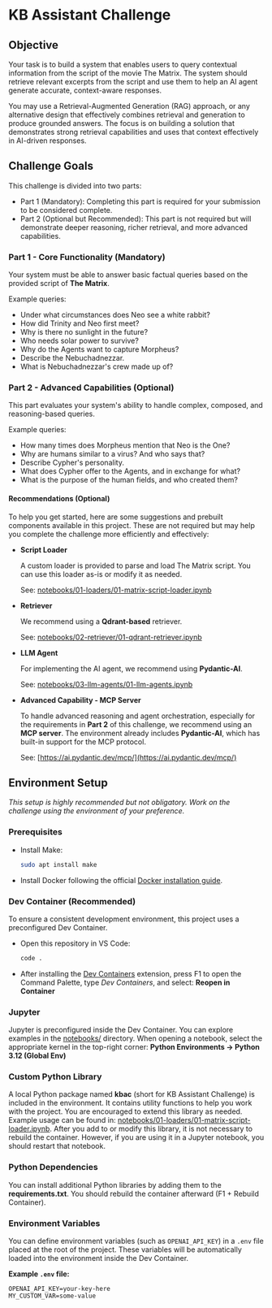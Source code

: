 # KB Assistant Challenge

## Objective

Your task is to build a system that enables users to query contextual information from the script of the movie The Matrix. The system should retrieve relevant excerpts from the script and use them to help an AI agent generate accurate, context-aware responses.

You may use a Retrieval-Augmented Generation (RAG) approach, or any alternative design that effectively combines retrieval and generation to produce grounded answers. The focus is on building a solution that demonstrates strong retrieval capabilities and uses that context effectively in AI-driven responses.

## Challenge Goals

This challenge is divided into two parts:

-   Part 1 (Mandatory): Completing this part is required for your submission to be considered complete.
-   Part 2 (Optional but Recommended): This part is not required but will demonstrate deeper reasoning, richer retrieval, and more advanced capabilities.

### Part 1 - Core Functionality (Mandatory)

Your system must be able to answer basic factual queries based on the provided script of **The Matrix**.

Example queries:

-   Under what circumstances does Neo see a white rabbit?
-   How did Trinity and Neo first meet?
-   Why is there no sunlight in the future?
-   Who needs solar power to survive?
-   Why do the Agents want to capture Morpheus?
-   Describe the Nebuchadnezzar.
-   What is Nebuchadnezzar's crew made up of?

### Part 2 - Advanced Capabilities (Optional)

This part evaluates your system's ability to handle complex, composed, and reasoning-based queries.

Example queries:

-   How many times does Morpheus mention that Neo is the One?
-   Why are humans similar to a virus? And who says that?
-   Describe Cypher's personality.
-   What does Cypher offer to the Agents, and in exchange for what?
-   What is the purpose of the human fields, and who created them?

#### Recommendations (Optional)

To help you get started, here are some suggestions and prebuilt components available in this project. These are not required but may help you complete the challenge more efficiently and effectively:

-   **Script Loader**

    A custom loader is provided to parse and load The Matrix script. You can use this loader as-is or modify it as needed.

    See: [notebooks/01-loaders/01-matrix-script-loader.ipynb](notebooks/01-loaders/01-matrix-script-loader.ipynb)

-   **Retriever**

    We recommend using a **Qdrant-based** retriever.

    See: [notebooks/02-retriever/01-qdrant-retriever.ipynb](notebooks/02-retriever/01-qdrant-retriever.ipynb)

-   **LLM Agent**

    For implementing the AI agent, we recommend using **Pydantic-AI**.

    See: [notebooks/03-llm-agents/01-llm-agents.ipynb](notebooks/03-llm-agents/01-llm-agents.ipynb)

-   **Advanced Capability - MCP Server**

    To handle advanced reasoning and agent orchestration, especially for the requirements in **Part 2** of this challenge, we recommend using an **MCP server**. The environment already includes **Pydantic-AI**, which has built-in support for the MCP protocol.

    See: [https://ai.pydantic.dev/mcp/](https://ai.pydantic.dev/mcp/)

## Environment Setup

_This setup is highly recommended but not obligatory. Work on the challenge using the environment of your preference._

### Prerequisites

-   Install Make:

    ```bash
    sudo apt install make
    ```

-   Install Docker following the official [Docker installation guide](https://docs.docker.com/engine/install/ubuntu/).

### Dev Container (Recommended)

To ensure a consistent development environment, this project uses a preconfigured Dev Container.

-   Open this repository in VS Code:
    ```bash
    code .
    ```
-   After installing the [Dev Containers](https://marketplace.visualstudio.com/items?itemName=ms-vscode-remote.remote-containers) extension, press F1 to open the Command Palette, type _Dev Containers_, and select: **Reopen in Container**

### Jupyter

Jupyter is preconfigured inside the Dev Container.
You can explore examples in the [notebooks/](notebooks/) directory.
When opening a notebook, select the appropriate kernel in the top-right corner: **Python Environments -> Python 3.12 (Global Env)**

### Custom Python Library

A local Python package named **kbac** (short for KB Assistant Challenge) is included in the environment. It contains utility functions to help you work with the project. You are encouraged to extend this library as needed. Example usage can be found in: [notebooks/01-loaders/01-matrix-script-loader.ipynb](notebooks/01-loaders/01-matrix-script-loader.ipynb). After you add to or modify this library, it is not necessary to rebuild the container. However, if you are using it in a Jupyter notebook, you should restart that notebook.

### Python Dependencies

You can install additional Python libraries by adding them to the **requirements.txt**. You should rebuild the container afterward (F1 + Rebuild Container).

### Environment Variables

You can define environment variables (such as `OPENAI_API_KEY`) in a `.env` file placed at the root of the project. These variables will be automatically loaded into the environment inside the Dev Container.

**Example `.env` file:**

```env
OPENAI_API_KEY=your-key-here
MY_CUSTOM_VAR=some-value
```
